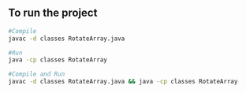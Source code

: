 
## To run the project
```bash
#Compile
javac -d classes RotateArray.java

#Run
java -cp classes RotateArray

#Compile and Run
javac -d classes RotateArray.java && java -cp classes RotateArray
```
